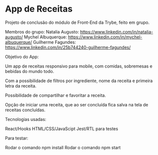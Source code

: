 # App de Receitas

Projeto de conclusão do módulo de Front-End da Trybe,
feito em grupo.

Membros do grupo:
Natalia Augusto: https://www.linkedin.com/in/natalia-augusto/
Mychel Albuquerque: https://www.linkedin.com/in/mychel-albuquerque/
Guilherme Fagundes: https://www.linkedin.com/in/25b744240-guilherme-fagundes/

Objetivo do App:

Um app de receitas responsivo para mobile, com comidas, sobremesas e bebidas do mundo todo.

Com a possibilidade de filtros por ingrediente, nome da receita e primeira letra da receita.

Possibilidade de compartilhar e favoritar a receita.

Opção de iniciar uma receita, que ao ser concluída fica salva na tela de receitas concluídas.

Tecnologias usadas:

React/Hooks
HTML/CSS/JavaScipt
Jest/RTL para testes

Para testar:

Rodar o comando npm install
Rodar o comando npm start
